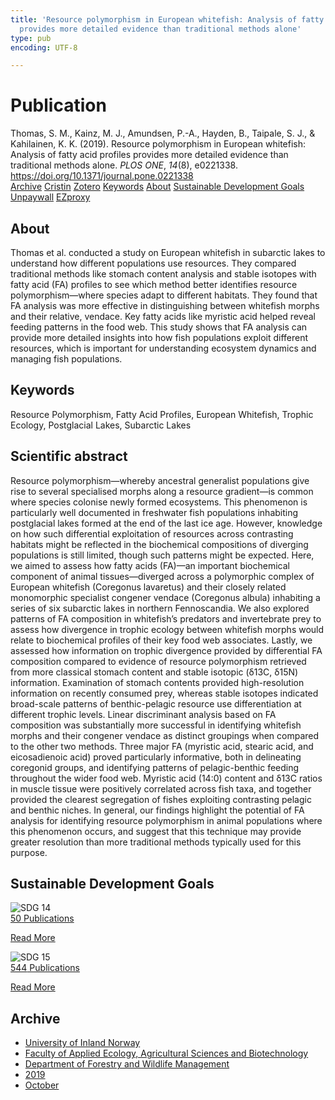 ```yaml
---
title: 'Resource polymorphism in European whitefish: Analysis of fatty acid profiles
  provides more detailed evidence than traditional methods alone'
type: pub
encoding: UTF-8

---
```

<h1>Publication</h1>
<article id="csl-bib-container-AH6AF5C3" class="csl-bib-container">
  <div class="csl-bib-body"> <div class="csl-entry">Thomas, S. M., Kainz, M. J., Amundsen, P.-A., Hayden, B., Taipale, S. J., &#38; Kahilainen, K. K. (2019). Resource polymorphism in European whitefish: Analysis of fatty acid profiles provides more detailed evidence than traditional methods alone. <i>PLOS ONE</i>, <i>14</i>(8), e0221338. <a href="https://doi.org/10.1371/journal.pone.0221338">https://doi.org/10.1371/journal.pone.0221338</a></div> </div>
  <div class="csl-bib-buttons">
    <a href="#taxonomy-article-AH6AF5C3" alt="archive" class="csl-bib-button">Archive</a>
    <a href="https://app.cristin.no/results/show.jsf?id=1735573" alt="Cristin" class="csl-bib-button">Cristin</a>
    <a href="http://zotero.org/groups/5881554/items/AH6AF5C3" alt="Zotero" class="csl-bib-button">Zotero</a>
    <a href="#keywords-article-AH6AF5C3" alt="keywords" class="csl-bib-button">Keywords</a>
    <a href="#about-article-AH6AF5C3" alt="about_pub" class="csl-bib-button">About</a>
    <a href="#sdg-article-AH6AF5C3" alt="sdg" class="csl-bib-button">Sustainable Development Goals</a>
    <a href="https://journals.plos.org/plosone/article/file?id=10.1371/journal.pone.0221338&amp;type=printable" alt="Unpaywall" class="csl-bib-button">Unpaywall</a>
    <a href="https://journals.plos.org/plosone/article/file?id=10.1371/journal.pone.0221338&amp;type=printable" alt="EZproxy" class="csl-bib-button">EZproxy</a>
  </div>
  <div id="csl-bib-meta-container-AH6AF5C3"></div>
</article>
<div id="csl-bib-meta-AH6AF5C3" class="csl-bib-meta">
  <article id="about-article-AH6AF5C3" class="about_pub-article">
    <h1>About</h1>
    Thomas et al. conducted a study on European whitefish in subarctic lakes to understand how different populations use resources. They compared traditional methods like stomach content analysis and stable isotopes with fatty acid (FA) profiles to see which method better identifies resource polymorphism—where species adapt to different habitats. They found that FA analysis was more effective in distinguishing between whitefish morphs and their relative, vendace. Key fatty acids like myristic acid helped reveal feeding patterns in the food web. This study shows that FA analysis can provide more detailed insights into how fish populations exploit different resources, which is important for understanding ecosystem dynamics and managing fish populations.
  </article>
  <article id="keywords-article-AH6AF5C3" class="keywords-article">
    <h1>Keywords</h1>
    Resource Polymorphism, Fatty Acid Profiles, European Whitefish, Trophic Ecology, Postglacial Lakes, Subarctic Lakes
  </article>
  <article id="abstract-article-AH6AF5C3" class="abstract-article">
    <h1>Scientific abstract</h1>
    Resource polymorphism—whereby ancestral generalist populations give rise to several specialised morphs along a resource gradient—is common where species colonise newly formed ecosystems. This phenomenon is particularly well documented in freshwater fish populations inhabiting postglacial lakes formed at the end of the last ice age. However, knowledge on how such differential exploitation of resources across contrasting habitats might be reflected in the biochemical compositions of diverging populations is still limited, though such patterns might be expected. Here, we aimed to assess how fatty acids (FA)—an important biochemical component of animal tissues—diverged across a polymorphic complex of European whitefish (Coregonus lavaretus) and their closely related monomorphic specialist congener vendace (Coregonus albula) inhabiting a series of six subarctic lakes in northern Fennoscandia. We also explored patterns of FA composition in whitefish’s predators and invertebrate prey to assess how divergence in trophic ecology between whitefish morphs would relate to biochemical profiles of their key food web associates. Lastly, we assessed how information on trophic divergence provided by differential FA composition compared to evidence of resource polymorphism retrieved from more classical stomach content and stable isotopic (δ13C, δ15N) information. Examination of stomach contents provided high-resolution information on recently consumed prey, whereas stable isotopes indicated broad-scale patterns of benthic-pelagic resource use differentiation at different trophic levels. Linear discriminant analysis based on FA composition was substantially more successful in identifying whitefish morphs and their congener vendace as distinct groupings when compared to the other two methods. Three major FA (myristic acid, stearic acid, and eicosadienoic acid) proved particularly informative, both in delineating coregonid groups, and identifying patterns of pelagic-benthic feeding throughout the wider food web. Myristic acid (14:0) content and δ13C ratios in muscle tissue were positively correlated across fish taxa, and together provided the clearest segregation of fishes exploiting contrasting pelagic and benthic niches. In general, our findings highlight the potential of FA analysis for identifying resource polymorphism in animal populations where this phenomenon occurs, and suggest that this technique may provide greater resolution than more traditional methods typically used for this purpose.
  </article>
  <article id="sdg-article-AH6AF5C3" class="sdg-article">
    <h1>Sustainable Development Goals</h1>
    <div class="sdg-container"><div id="sdg14" class="sdg">
        <img src="{{< params subfolder >}}images/sdg/sdg14_en.png" class="image" alt="SDG 14">
        <div class="sdg-overlay">
          <a href="{{< params subfolder >}}en/archive/?sdg=14#archive" class="sdg-publication-count"><span>50</span> Publications</a>
          <p><a href="https://sdgs.un.org/goals/goal14" class="sdg-read-more">Read More</a></p>
        </div>
      </div> <div id="sdg15" class="sdg">
        <img src="{{< params subfolder >}}images/sdg/sdg15_en.png" class="image" alt="SDG 15">
        <div class="sdg-overlay">
          <a href="{{< params subfolder >}}en/archive/?sdg=15#archive" class="sdg-publication-count"><span>544</span> Publications</a>
          <p><a href="https://sdgs.un.org/goals/goal15" class="sdg-read-more">Read More</a></p>
        </div>
      </div></div>
  </article>
  <article id="taxonomy-article-AH6AF5C3" class="taxonomy-article">
    <h1>Archive</h1>
    <ul>
      <li><a href="{{< params subfolder >}}en/archive/?key=3DCRN523">University of Inland Norway</a></li>
      <li><a href="{{< params subfolder >}}en/archive/?key=T77LXH6D">Faculty of Applied Ecology, Agricultural Sciences and Biotechnology</a></li>
      <li><a href="{{< params subfolder >}}en/archive/?key=7TRARPE3">Department of Forestry and Wildlife Management</a></li>
      <li><a href="{{< params subfolder >}}en/archive/?key=MXEW8QDW">2019</a></li>
      <li><a href="{{< params subfolder >}}en/archive/?key=LGB3C7GN">October</a></li>
    </ul>
  </article>
</div>
